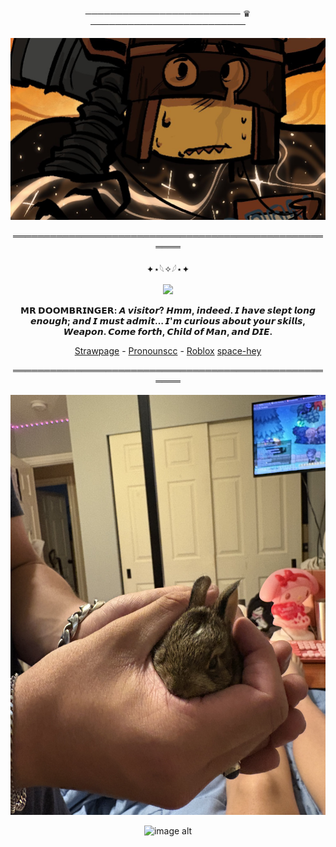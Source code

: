 <div align="center">


───────────────────────── ♛ ─────────────────────────


<div align="center">

![image alt](https://github.com/dummyinbed/dummyinbed/blob/2ce3d11506501d6ffe2df3d97b687761ea3fe7f6/GlzntzWXUAA9HZM.jpg)

<div align="center">

══════════════════════════════════════════════════════

<div align="center">

✦⋆𓆩✧𓆪⋆✦

![](https://komarev.com/ghpvc/?username=dummyinbed&label=Survivors&color=FFA500&style=flat)

**𝗠𝗥 𝗗𝗢𝗢𝗠𝗕𝗥𝗜𝗡𝗚𝗘𝗥: 𝘼 𝙫𝙞𝙨𝙞𝙩𝙤𝙧? 𝙃𝙢𝙢, 𝙞𝙣𝙙𝙚𝙚𝙙. 𝙄 𝙝𝙖𝙫𝙚 𝙨𝙡𝙚𝙥𝙩 𝙡𝙤𝙣𝙜 𝙚𝙣𝙤𝙪𝙜𝙝; 𝙖𝙣𝙙 𝙄 𝙢𝙪𝙨𝙩 𝙖𝙙𝙢𝙞𝙩… 𝙄'𝙢 𝙘𝙪𝙧𝙞𝙤𝙪𝙨 𝙖𝙗𝙤𝙪𝙩 𝙮𝙤𝙪𝙧 𝙨𝙠𝙞𝙡𝙡𝙨, 𝙒𝙚𝙖𝙥𝙤𝙣. 𝘾𝙤𝙢𝙚 𝙛𝙤𝙧𝙩𝙝, 𝘾𝙝𝙞𝙡𝙙 𝙤𝙛 𝙈𝙖𝙣, 𝙖𝙣𝙙 𝘿𝙄𝙀.**

[Strawpage](https://doomslost.straw.page/) - [Pronounscc](https://pronouns.cc/@ElseifFall) - [Roblox](https://www.roblox.com/users/1022725107/profile) [space-hey](https://spacehey.com/adore_x)

<div align="center">
  
══════════════════════════════════════════════════════

![image alt](https://github.com/dummyinbed/dummyinbed/blob/e6fd523dd326c79a69b0075916b8234584209e69/IMG_4946.jpg)

![image alt](https://github.com/dummyinbed/dummyinbed/blob/e6fd523dd326c79a69b0075916b8234584209e69/IMG_4948.jpg)
